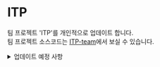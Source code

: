 # ITP
   
팀 프로젝트 'ITP'를 개인적으로 업데이트 합니다.   
팀 프로젝트 소스코드는 [ITP-team](https://github.com/yeajinlee/ITP-team)에서 보실 수 있습니다.
   

<details>
<summary>업데이트 예정 사항</summary>
<div markdown="1">
   <ul>
      <li>IT 뉴스 API 변경</li>
      <li>IT 뉴스 요약서비스 외 기능 추가</li>
      <li>IT 기술 업데이트 항목 추가 & UI 변경</li>
      <li>IT 기술 포럼: 답글 기능</li>
      <li>커뮤니티: 첨부파일, 댓글의 답글 기능</li>
      <li>모임찾기 참여신청 기능 향상</li>
      <li>관리자 페이지 추가</li>
</div>
</details>
